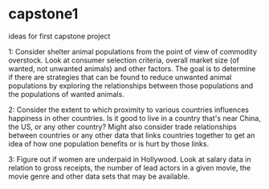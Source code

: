# capstone1
ideas for first capstone project

1: Consider shelter animal populations from the point of view of 
commodity overstock. Look at consumer selection criteria, overall
market size (of wanted, not unwanted animals) and other factors.
The goal is to determine if there are strategies that can be found
to reduce unwanted animal populations by exploring the relationships
between those populations and the populations of wanted animals.


2: Consider the extent to which proximity to various countries influences
happiness in other countries.  Is it good to live in a country that's near
China, the US, or any other country?  Might also consider trade relationships
between countries or any other data that links countries together to get
an idea of how one population benefits or is hurt by those links.

3: Figure out if women are underpaid in Hollywood.  Look at salary data
in relation to gross receipts, the number of lead actors in a given movie,
the movie genre and other data sets that may be available.  


